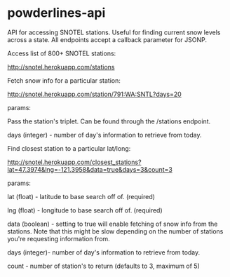 powderlines-api
===============

API for accessing SNOTEL stations. Useful for finding current snow levels across a state. All endpoints accept a callback parameter for JSONP.

Access list of 800+ SNOTEL stations:

http://snotel.herokuapp.com/stations

Fetch snow info for a particular station:

http://snotel.herokuapp.com/station/791:WA:SNTL?days=20

params:

Pass the station's triplet. Can be found through the /stations endpoint.

days (integer) - number of day's information to retrieve from today.




Find closest station to a particular lat/long:

http://snotel.herokuapp.com/closest_stations?lat=47.3974&lng=-121.3958&data=true&days=3&count=3

params:

lat (float) - latitude to base search off of. (required)

lng (float) - longitude to base search off of. (required)

data (boolean) - setting to true will enable fetching of snow info from the stations. Note that this might be slow depending on the number of stations you're requesting information from.

days (integer)- number of day's information to retrieve from today.

count - number of station's to return (defaults to 3, maximum of 5)
